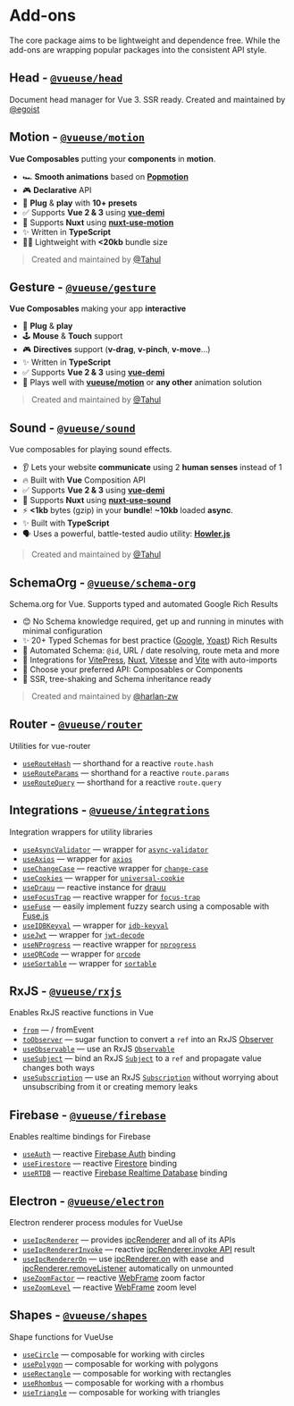 # Add-ons

The core package aims to be lightweight and dependence free. While the add-ons are wrapping popular packages into the consistent API style.


## Head - [`@vueuse/head`](https://github.com/vueuse/head) <carbon-link class="external-link"/>
Document head manager for Vue 3. SSR ready. Created and maintained by [@egoist](https://github.com/egoist)

## Motion - [`@vueuse/motion`](https://github.com/vueuse/motion) <carbon-link class="external-link"/>

**Vue Composables** putting your **components** in **motion**.

- 🏎 **Smooth animations** based on [**Popmotion**](https://popmotion.io/)
- 🎮 **Declarative** API
- 🚀 **Plug** & **play** with **10+ presets**
- ✅ Supports **Vue 2 & 3** using [**vue-demi**](https://github.com/antfu/vue-demi)
- 🚚 Supports **Nuxt** using [**nuxt-use-motion**](https://github.com/Tahul/nuxt-use-motion)
- ✨ Written in **TypeScript**
- 🏋️‍♀️ Lightweight with **<20kb** bundle size

> Created and maintained by [@Tahul](https://github.com/Tahul)

## Gesture - [`@vueuse/gesture`](https://github.com/vueuse/gesture) <carbon-link class="external-link"/>

**Vue Composables** making your app **interactive**

- 🚀 **Plug** & **play**
- 🕹 **Mouse** & **Touch** support
- 🎮 **Directives** support (**v-drag**, **v-pinch**, **v-move**...)
- ✨ Written in **TypeScript**
- ✅ Supports **Vue 2 & 3** using [**vue-demi**](https://github.com/antfu/vue-demi)
- 🤹 Plays well with [**vueuse/motion**](https://github.com/vueuse/motion) or **any other** animation solution

> Created and maintained by [@Tahul](https://github.com/Tahul)

## Sound - [`@vueuse/sound`](https://github.com/vueuse/sound) <carbon-link class="external-link"/>
Vue composables for playing sound effects.

- 👂 Lets your website **communicate** using 2 **human senses** instead of 1
- 🔥 Built with **Vue** Composition API
- ✅ Supports **Vue 2 & 3** using [**vue-demi**](https://github.com/antfu/vue-demi)
- 🚚 Supports **Nuxt** using [**nuxt-use-sound**](https://github.com/Tahul/nuxt-use-sound)
- ⚡️ **<1kb** bytes (gzip) in your **bundle**! **~10kb** loaded **async**.
- ✨ Built with **TypeScript**
- 🗣 Uses a powerful, battle-tested audio utility: [**Howler.js**](https://howlerjs.com/)

> Created and maintained by [@Tahul](https://github.com/Tahul)

## SchemaOrg - [`@vueuse/schema-org`](https://github.com/vueuse/schema-org) <carbon-link class="external-link"/>

Schema.org for Vue. Supports typed and automated Google Rich Results

- 😊 No Schema knowledge required, get up and running in minutes with minimal configuration
- ✨ 20+ Typed Schemas for best practice ([Google](https://developers.google.com/search/docs/advanced/structured-data/search-gallery), [Yoast](https://developer.yoast.com/features/schema/overview)) Rich Results
- 🧙 Automated Schema: `@id`, URL / date resolving, route meta and more
- 🤝 Integrations for [VitePress](https://vitepress.vue.com), [Nuxt](https://nuxtjs.org/), [Vitesse](https://nuxtjs.org/) and [Vite](https://vitejs.dev/) with auto-imports
- 🍞 Choose your preferred API: Composables or Components
- 🌳 SSR, tree-shaking and Schema inheritance ready

> Created and maintained by [@harlan-zw](https://github.com/harlan-zw)

<!--GENERATED LIST, DO NOT MODIFY MANUALLY-->
<!--ADDONS_LIST_STARTS-->
## Router - [`@vueuse/router`](https://vueuse.org/router/README.html)
Utilities for vue-router
  - [`useRouteHash`](https://vueuse.org/router/useRouteHash/) — shorthand for a reactive `route.hash`
  - [`useRouteParams`](https://vueuse.org/router/useRouteParams/) — shorthand for a reactive `route.params`
  - [`useRouteQuery`](https://vueuse.org/router/useRouteQuery/) — shorthand for a reactive `route.query`


## Integrations - [`@vueuse/integrations`](https://vueuse.org/integrations/README.html)
Integration wrappers for utility libraries
  - [`useAsyncValidator`](https://vueuse.org/integrations/useAsyncValidator/) — wrapper for [`async-validator`](https://github.com/yiminghe/async-validator)
  - [`useAxios`](https://vueuse.org/integrations/useAxios/) — wrapper for [`axios`](https://github.com/axios/axios)
  - [`useChangeCase`](https://vueuse.org/integrations/useChangeCase/) — reactive wrapper for [`change-case`](https://github.com/blakeembrey/change-case)
  - [`useCookies`](https://vueuse.org/integrations/useCookies/) — wrapper for [`universal-cookie`](https://www.npmjs.com/package/universal-cookie)
  - [`useDrauu`](https://vueuse.org/integrations/useDrauu/) — reactive instance for [drauu](https://github.com/antfu/drauu)
  - [`useFocusTrap`](https://vueuse.org/integrations/useFocusTrap/) — reactive wrapper for [`focus-trap`](https://github.com/focus-trap/focus-trap)
  - [`useFuse`](https://vueuse.org/integrations/useFuse/) — easily implement fuzzy search using a composable with [Fuse.js](https://github.com/krisk/fuse)
  - [`useIDBKeyval`](https://vueuse.org/integrations/useIDBKeyval/) — wrapper for [`idb-keyval`](https://www.npmjs.com/package/idb-keyval)
  - [`useJwt`](https://vueuse.org/integrations/useJwt/) — wrapper for [`jwt-decode`](https://github.com/auth0/jwt-decode)
  - [`useNProgress`](https://vueuse.org/integrations/useNProgress/) — reactive wrapper for [`nprogress`](https://github.com/rstacruz/nprogress)
  - [`useQRCode`](https://vueuse.org/integrations/useQRCode/) — wrapper for [`qrcode`](https://github.com/soldair/node-qrcode)
  - [`useSortable`](https://vueuse.org/integrations/useSortable/) — wrapper for [`sortable`](https://github.com/SortableJS/Sortable)


## RxJS - [`@vueuse/rxjs`](https://vueuse.org/rxjs/README.html)
Enables RxJS reactive functions in Vue
  - [`from`](https://vueuse.org/rxjs/from/) — / fromEvent
  - [`toObserver`](https://vueuse.org/rxjs/toObserver/) — sugar function to convert a `ref` into an RxJS [Observer](https://rxjs.dev/guide/observer)
  - [`useObservable`](https://vueuse.org/rxjs/useObservable/) — use an RxJS [`Observable`](https://rxjs.dev/guide/observable)
  - [`useSubject`](https://vueuse.org/rxjs/useSubject/) — bind an RxJS [`Subject`](https://rxjs.dev/guide/subject) to a `ref` and propagate value changes both ways
  - [`useSubscription`](https://vueuse.org/rxjs/useSubscription/) — use an RxJS [`Subscription`](https://rxjs.dev/guide/subscription) without worrying about unsubscribing from it or creating memory leaks


## Firebase - [`@vueuse/firebase`](https://vueuse.org/firebase/README.html)
Enables realtime bindings for Firebase
  - [`useAuth`](https://vueuse.org/firebase/useAuth/) — reactive [Firebase Auth](https://firebase.google.com/docs/auth) binding
  - [`useFirestore`](https://vueuse.org/firebase/useFirestore/) — reactive [Firestore](https://firebase.google.com/docs/firestore) binding
  - [`useRTDB`](https://vueuse.org/firebase/useRTDB/) — reactive [Firebase Realtime Database](https://firebase.google.com/docs/database) binding


## Electron - [`@vueuse/electron`](https://vueuse.org/electron/README.html)
Electron renderer process modules for VueUse
  - [`useIpcRenderer`](https://vueuse.org/electron/useIpcRenderer/) — provides [ipcRenderer](https://www.electronjs.org/docs/api/ipc-renderer) and all of its APIs
  - [`useIpcRendererInvoke`](https://vueuse.org/electron/useIpcRendererInvoke/) — reactive [ipcRenderer.invoke API](https://www.electronjs.org/docs/api/ipc-renderer#ipcrendererinvokechannel-args) result
  - [`useIpcRendererOn`](https://vueuse.org/electron/useIpcRendererOn/) — use [ipcRenderer.on](https://www.electronjs.org/docs/api/ipc-renderer#ipcrendereronchannel-listener) with ease and [ipcRenderer.removeListener](https://www.electronjs.org/docs/api/ipc-renderer#ipcrendererremovelistenerchannel-listener) automatically on unmounted
  - [`useZoomFactor`](https://vueuse.org/electron/useZoomFactor/) — reactive [WebFrame](https://www.electronjs.org/docs/api/web-frame#webframe) zoom factor
  - [`useZoomLevel`](https://vueuse.org/electron/useZoomLevel/) — reactive [WebFrame](https://www.electronjs.org/docs/api/web-frame#webframe) zoom level


## Shapes - [`@vueuse/shapes`](https://vueuse.org/shapes/README.html)
Shape functions for VueUse
  - [`useCircle`](https://vueuse.org/shapes/useCircle/) — composable for working with circles
  - [`usePolygon`](https://vueuse.org/shapes/usePolygon/) — composable for working with polygons
  - [`useRectangle`](https://vueuse.org/shapes/useRectangle/) — composable for working with rectangles
  - [`useRhombus`](https://vueuse.org/shapes/useRhombus/) — composable for working with a rhombus
  - [`useTriangle`](https://vueuse.org/shapes/useTriangle/) — composable for working with triangles


<!--ADDONS_LIST_ENDS-->
